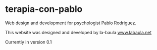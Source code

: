 # terapia-con-pablo
Web design and development for psychologist Pablo Rodriguez.

This website was designed and developed by la-baula www.labaula.net

Currently in version 0.1